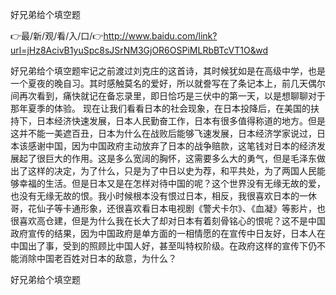 好兄弟给个填空题

👉最/新/观/看/入/口/👉http://www.baidu.com/link?url=jHz8AcivB1yuSpc8sJSrNM3GjOR6OSPiMLRbBTcVT1O&wd

好兄弟给个填空题牢记之前渡过刘克庄的这首诗，其时候犹如是在高级中学，也是一个夏夜的晚自习。其时感触莫名的爱好，所以就誊写在了条记本上，前几天偶尔间再次看到，痛快就记在备忘录里，即日恰巧是三伏中的第一天，以是想聊聊对于那年夏季的体验。
现在让我们看看日本的社会现象，在日本投降后，在美国的扶持下，日本经济快速发展，日本人民勤奋工作，日本有很多值得称道的地方。但是这并不能一美遮百丑，日本为什么在战败后能够飞速发展，日本经济学家说过，日本该感谢中国，因为中国政府主动放弃了日本的战争赔款，这笔钱对日本的经济发展起了很巨大的作用。这是多么宽阔的胸怀，这需要多么大的勇气，但是毛泽东做出了这样的决定，为了什么，只是为了中日以史为荐，和平共处，为了两国人民能够幸福的生活。但是日本又是在怎样对待中国的呢？这个世界没有无缘无故的爱，也没有无缘无故的恨。我小时候根本没有恨过日本，相反，我很喜欢日本的一休哥，花仙子等卡通形象，还很喜欢看日本电视剧《警犬卡尔》、《血凝》等影片，也很喜欢高仓建，但是为什么我在长大了却对日本有着刻骨铭心的恨呢？这不是中国政府宣传的结果，因为中国政府是单方面的一相情愿的在宣传中日友好，日本人在中国出了事，受到的照顾比中国人好，甚至叫特权阶级。在政府这样的宣传下仍不能消除中国老百姓对日本的敌意，为什么？


好兄弟给个填空题
